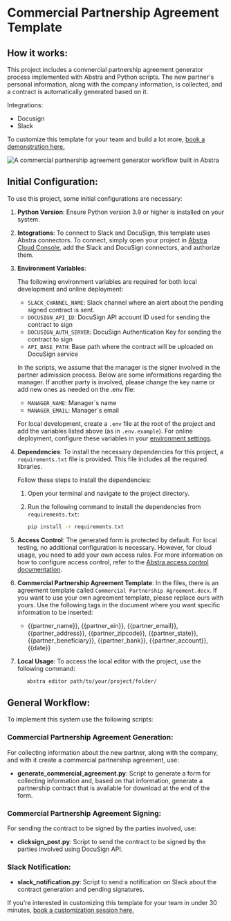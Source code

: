# Commercial Partnership Agreement Template
## How it works:

This project includes a commercial partnership agreement generator process implemented with Abstra and Python scripts. The new partner's personal information, along with the company information, is collected, and a contract is automatically generated based on it.

Integrations: 
  - Docusign
  - Slack

To customize this template for your team and build a lot more, [book a demonstration here.](https://meet.abstra.app/demo?url=template-commercial-partnership-agreement)

![A commercial partnership agreement generator workflow built in Abstra](https://github.com/user-attachments/assets/2c281219-8528-43aa-86d0-9361768976e1)

## Initial Configuration:
To use this project, some initial configurations are necessary:
1. **Python Version**: Ensure Python version 3.9 or higher is installed on your system.
2. **Integrations**: To connect to Slack and DocuSign, this template uses Abstra connectors. To connect, simply open your project in [Abstra Cloud Console](https://cloud.abstra.io/projects/), add the Slack and DocuSign connectors, and authorize them.
3. **Environment Variables**:

    The following environment variables are required for both local development and online deployment:

    - `SLACK_CHANNEL_NAME`: Slack channel where an alert about the pending signed contract is sent.
    - `DOCUSIGN_API_ID`: DocuSign API account ID used for sending the contract to sign
    - `DOCUSIGN_AUTH_SERVER`: DocuSign Authentication Key for sending the contract to sign 
    - `API_BASE_PATH`: Base path where the contract will be uploaded on DocuSign service
  
   In the scripts, we assume that the manager is the signer involved in the partner adimission process. Below are some informations regarding the manager. If another party is involved, please change the key name or add new ones as needed on the .env file:

   - `MANAGER_NAME`: Manager`s name
   - `MANAGER_EMAIL`: Manager`s email
  
    For local development, create a `.env` file at the root of the project and add the variables listed above (as in `.env.example`). For online deployment, configure these variables in your [environment settings](https://docs.abstra.io/cloud/envvars). 

4. **Dependencies**: To install the necessary dependencies for this project, a `requirements.txt` file is provided. This file includes all the required libraries.

   Follow these steps to install the dependencies:

   1. Open your terminal and navigate to the project directory.
   2. Run the following command to install the dependencies from `requirements.txt`:
  
      ```sh
      pip install -r requirements.txt
      ```
5. **Access Control**: The generated form is protected by default. For local testing, no additional configuration is necessary. However, for cloud usage, you need to add your own access rules. For more information on how to configure access control, refer to the [Abstra access control documentation](https://docs.abstra.io/concepts/access-control).
   
6. **Commercial Partnership Agreement Template**: In the files, there is an agreement template called `Commercial Partnership Agreement.docx`. If you want to use your own agreement template, please replace ours with yours. Use the following tags in the document where you want specific information to be inserted:

    - {{partner_name}}, {{partner_ein}}, {{partner_email}}, {{partner_address}}, {{partner_zipcode}}, {{partner_state}}, {{partner_beneficiary}}, {{partner_bank}}, {{partner_account}}, {{date}}

7. **Local Usage**: To access the local editor with the project, use the following command:

   ```sh
      abstra editor path/to/your/project/folder/
   ```

## General Workflow:
To implement this system use the following scripts:

### Commercial Partnership Agreement Generation:
For collecting information about the new partner, along with the company, and with it create a commercial partnership agreement, use:
  - **generate_commercial_agreement.py**: Script to generate a form for collecting information and, based on that information, generate a partnership contract that is available for download at the end of the form.

### Commercial Partnership Agreement Signing:
For sending the contract to be signed by the parties involved, use:
  - **clicksign_post.py**: Script to send the contract to be signed by the parties involved using DocuSign API.

### Slack Notification:
  - **slack_notification.py**: Script to send a notification on Slack about the contract generation and pending signatures.

If you're interested in customizing this template for your team in under 30 minutes, [book a customization session here.](https://meet.abstra.app/demo?url=template-commercial-partnership-agreement)
